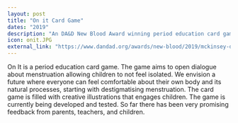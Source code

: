 ```yaml
---
layout: post
title: "On it Card Game"
dates: "2019"
description: "An DA&D New Blood Award winning period education card game"
icon: onit.JPG
external_link: "https://www.dandad.org/awards/new-blood/2019/mckinsey-design-the-case-for-her/3444/on-it/"
---
```


On It is a period education card game. The game aims to open dialogue about menstruation allowing children to not feel isolated. We envision a future where everyone can feel comfortable about their own body and its natural processes, starting with destigmatising menstruation. The card game is filled with creative illustrations that engages children. The game is currently being developed and tested. So far there has been very promising feedback from parents, teachers, and children.
